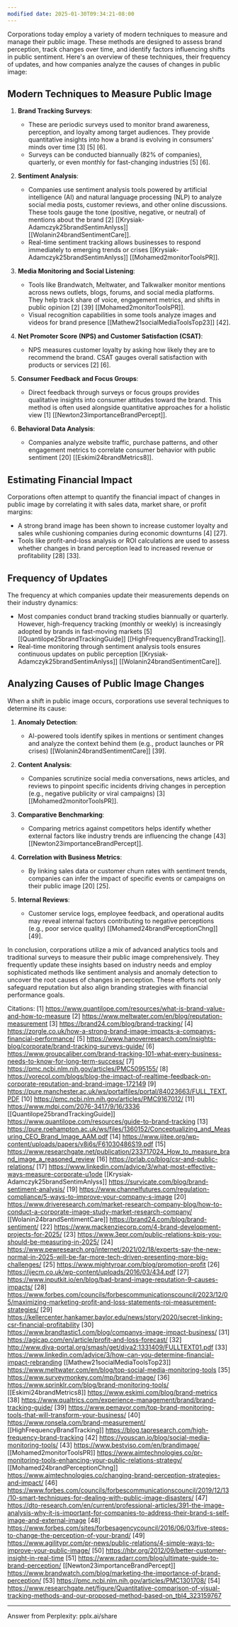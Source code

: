 ```yaml
---
modified date: 2025-01-30T09:34:21-08:00
---
```

Corporations today employ a variety of modern techniques to measure and manage their public image. These methods are designed to assess brand perception, track changes over time, and identify factors influencing shifts in public sentiment. Here's an overview of these techniques, their frequency of updates, and how companies analyze the causes of changes in public image:

## **Modern Techniques to Measure Public Image**
1. **Brand Tracking Surveys**:
   - These are periodic surveys used to monitor brand awareness, perception, and loyalty among target audiences. They provide quantitative insights into how a brand is evolving in consumers' minds over time [3] [5] [6].
   - Surveys can be conducted biannually (82% of companies), quarterly, or even monthly for fast-changing industries [5] [6].

2. **Sentiment Analysis**:
   - Companies use sentiment analysis tools powered by artificial intelligence (AI) and natural language processing (NLP) to analyze social media posts, customer reviews, and other online discussions. These tools gauge the tone (positive, negative, or neutral) of mentions about the brand [2] [[Krysiak-Adamczyk25brandSentimAnlyss]] [[Wolanin24brandSentimentCare]].
   - Real-time sentiment tracking allows businesses to respond immediately to emerging trends or crises [[Krysiak-Adamczyk25brandSentimAnlyss]] [[Mohamed2monitorToolsPR]].

3. **Media Monitoring and Social Listening**:
   - Tools like Brandwatch, Meltwater, and Talkwalker monitor mentions across news outlets, blogs, forums, and social media platforms. They help track share of voice, engagement metrics, and shifts in public opinion [2] [39] [[Mohamed2monitorToolsPR]].
   - Visual recognition capabilities in some tools analyze images and videos for brand presence [[Mathew21socialMediaToolsTop23]] [42].

4. **Net Promoter Score (NPS) and Customer Satisfaction (CSAT)**:
   - NPS measures customer loyalty by asking how likely they are to recommend the brand. CSAT gauges overall satisfaction with products or services [2] [6].

5. **Consumer Feedback and Focus Groups**:
   - Direct feedback through surveys or focus groups provides qualitative insights into consumer attitudes toward the brand. This method is often used alongside quantitative approaches for a holistic view [1] [[Newton23importanceBrandPercept]].

6. **Behavioral Data Analysis**:
   - Companies analyze website traffic, purchase patterns, and other engagement metrics to correlate consumer behavior with public sentiment [20] [[Eskimi24brandMetrics8]].

## **Estimating Financial Impact**
Corporations often attempt to quantify the financial impact of changes in public image by correlating it with sales data, market share, or profit margins:
- A strong brand image has been shown to increase customer loyalty and sales while cushioning companies during economic downturns [4] [27].
- Tools like profit-and-loss analysis or ROI calculations are used to assess whether changes in brand perception lead to increased revenue or profitability [28] [33].

## **Frequency of Updates**
The frequency at which companies update their measurements depends on their industry dynamics:
- Most companies conduct brand tracking studies biannually or quarterly. However, high-frequency tracking (monthly or weekly) is increasingly adopted by brands in fast-moving markets [5] [[Quantilope25brandTrackingGuide]] [[HighFrequencyBrandTracking]].
- Real-time monitoring through sentiment analysis tools ensures continuous updates on public perception [[Krysiak-Adamczyk25brandSentimAnlyss]] [[Wolanin24brandSentimentCare]].

## **Analyzing Causes of Public Image Changes**
When a shift in public image occurs, corporations use several techniques to determine its cause:
1. **Anomaly Detection**:
   - AI-powered tools identify spikes in mentions or sentiment changes and analyze the context behind them (e.g., product launches or PR crises) [[Wolanin24brandSentimentCare]] [39].
   
2. **Content Analysis**:
   - Companies scrutinize social media conversations, news articles, and reviews to pinpoint specific incidents driving changes in perception (e.g., negative publicity or viral campaigns) [3] [[Mohamed2monitorToolsPR]].

3. **Comparative Benchmarking**:
   - Comparing metrics against competitors helps identify whether external factors like industry trends are influencing the change [43] [[Newton23importanceBrandPercept]].

4. **Correlation with Business Metrics**:
   - By linking sales data or customer churn rates with sentiment trends, companies can infer the impact of specific events or campaigns on their public image [20] [25].

5. **Internal Reviews**:
   - Customer service logs, employee feedback, and operational audits may reveal internal factors contributing to negative perceptions (e.g., poor service quality) [[Mohamed24brandPerceptionChng]] [49].

In conclusion, corporations utilize a mix of advanced analytics tools and traditional surveys to measure their public image comprehensively. They frequently update these insights based on industry needs and employ sophisticated methods like sentiment analysis and anomaly detection to uncover the root causes of changes in perception. These efforts not only safeguard reputation but also align branding strategies with financial performance goals.

Citations:
[1] https://www.quantilope.com/resources/what-is-brand-value-and-how-to-measure
[2] https://www.meltwater.com/en/blog/reputation-measurement
[3] https://brand24.com/blog/brand-tracking/
[4] https://zorgle.co.uk/how-a-strong-brand-image-impacts-a-companys-financial-performance/
[5] https://www.hanoverresearch.com/insights-blog/corporate/brand-tracking-surveys-guide/
[6] https://www.groupcaliber.com/brand-tracking-101-what-every-business-needs-to-know-for-long-term-success/
[7] https://pmc.ncbi.nlm.nih.gov/articles/PMC5095155/
[8] https://vorecol.com/blogs/blog-the-impact-of-realtime-feedback-on-corporate-reputation-and-brand-image-172149
[9] https://pure.manchester.ac.uk/ws/portalfiles/portal/84023663/FULL_TEXT.PDF
[10] https://pmc.ncbi.nlm.nih.gov/articles/PMC9167012/
[11] https://www.mdpi.com/2076-3417/9/16/3336
[[Quantilope25brandTrackingGuide]] https://www.quantilope.com/resources/guide-to-brand-tracking
[13] https://pure.roehampton.ac.uk/ws/files/1360152/Conceptualizing_and_Measuring_CEO_Brand_Image_AAM.pdf
[14] https://www.ijitee.org/wp-content/uploads/papers/v8i6s/F61030486S19.pdf
[15] https://www.researchgate.net/publication/233717024_How_to_measure_brand_image_a_reasoned_review
[16] https://prlab.co/blog/csr-and-public-relations/
[17] https://www.linkedin.com/advice/3/what-most-effective-ways-measure-corporate-u1ode
[[Krysiak-Adamczyk25brandSentimAnlyss]] https://survicate.com/blog/brand-sentiment-analysis/
[19] https://www.channelfutures.com/regulation-compliance/5-ways-to-improve-your-company-s-image
[20] https://www.driveresearch.com/market-research-company-blog/how-to-conduct-a-corporate-image-study-market-research-company/
[[Wolanin24brandSentimentCare]] https://brand24.com/blog/brand-sentiment/
[22] https://www.mackenziecorp.com/4-brand-development-projects-for-2025/
[23] https://www.3epr.com/public-relations-kpis-you-should-be-measuring-in-2025/
[24] https://www.pewresearch.org/internet/2021/02/18/experts-say-the-new-normal-in-2025-will-be-far-more-tech-driven-presenting-more-big-challenges/
[25] https://www.mightyroar.com/blog/promotion-profit
[26] https://ijecm.co.uk/wp-content/uploads/2016/03/434.pdf
[27] https://www.inputkit.io/en/blog/bad-brand-image-reputation-9-causes-impacts/
[28] https://www.forbes.com/councils/forbescommunicationscouncil/2023/12/05/maximizing-marketing-profit-and-loss-statements-roi-measurement-strategies/
[29] https://kellercenter.hankamer.baylor.edu/news/story/2020/secret-linking-csr-financial-profitability
[30] https://www.brandtastic1.com/blog/companys-image-impact-business/
[31] https://agicap.com/en/article/profit-and-loss-forecast/
[32] http://www.diva-portal.org/smash/get/diva2:1331409/FULLTEXT01.pdf
[33] https://www.linkedin.com/advice/3/how-can-you-determine-financial-impact-rebranding
[[Mathew21socialMediaToolsTop23]] https://www.meltwater.com/en/blog/top-social-media-monitoring-tools
[35] https://www.surveymonkey.com/mp/brand-image/
[36] https://www.sprinklr.com/blog/brand-monitoring-tools/
[[Eskimi24brandMetrics8]] https://www.eskimi.com/blog/brand-metrics
[38] https://www.qualtrics.com/experience-management/brand/brand-tracking-guide/
[39] https://www.pemavor.com/top-brand-monitoring-tools-that-will-transform-your-business/
[40] https://www.ronsela.com/brand-measurement/
[[HighFrequencyBrandTracking]] https://blog.tapresearch.com/high-frequency-brand-tracking
[42] https://youscan.io/blog/social-media-monitoring-tools/
[43] https://www.bestviso.com/en/brandimage/
[[Mohamed2monitorToolsPR]] https://www.aimtechnologies.co/pr-monitoring-tools-enhancing-your-public-relations-strategy/
[[Mohamed24brandPerceptionChng]] https://www.aimtechnologies.co/changing-brand-perception-strategies-and-impact/
[46] https://www.forbes.com/councils/forbescommunicationscouncil/2019/12/13/10-smart-techniques-for-dealing-with-public-image-disasters/
[47] https://dto-research.com/en/current/professional-articles/391-the-image-analysis-why-it-is-important-for-companies-to-address-their-brand-s-self-image-and-external-image
[48] https://www.forbes.com/sites/forbesagencycouncil/2016/06/03/five-steps-to-change-the-perception-of-your-brand/
[49] https://www.agilitypr.com/pr-news/public-relations/4-simple-ways-to-improve-your-public-image/
[50] https://hbr.org/2012/09/better-customer-insight-in-real-time
[51] https://www.radarr.com/blog/ultimate-guide-to-brand-perception/
[[Newton23importanceBrandPercept]] https://www.brandwatch.com/blog/marketing-the-importance-of-brand-perception/
[53] https://pmc.ncbi.nlm.nih.gov/articles/PMC1301708/
[54] https://www.researchgate.net/figure/Quantitative-comparison-of-visual-tracking-methods-and-our-proposed-method-based-on_tbl4_323159767

---
Answer from Perplexity: pplx.ai/share
